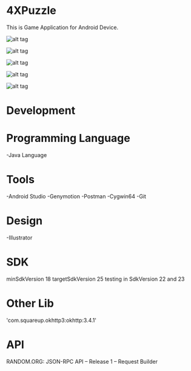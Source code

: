# 4XPuzzle
This is Game Application for Android Device.

![alt tag](https://github.com/song-rit/4XPuzzel/blob/master/pic/1.icon.png)

![alt tag](https://github.com/song-rit/4XPuzzel/blob/master/pic/2.splash%20screen.png)

![alt tag](https://github.com/song-rit/4XPuzzel/blob/master/pic/3.main.png)

![alt tag](https://github.com/song-rit/4XPuzzel/blob/master/pic/4.game.png)

![alt tag](https://github.com/song-rit/4XPuzzel/blob/master/pic/5.win.png)

# Development

# Programming Language
-Java Language 

# Tools
-Android Studio
-Genymotion
-Postman
-Cygwin64
-Git

# Design
-Illustrator

# SDK
minSdkVersion 18
targetSdkVersion 25 
testing in SdkVersion 22 and 23

# Other Lib
'com.squareup.okhttp3:okhttp:3.4.1'

# API 
RANDOM.ORG: JSON-RPC API – Release 1 – Request Builder


